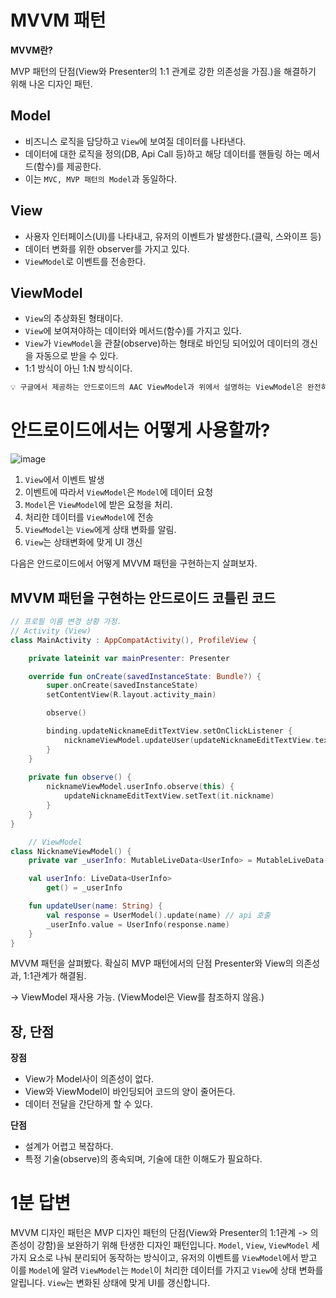 # MVVM 패턴

**MVVM란?**

MVP 패턴의 단점(View와 Presenter의 1:1 관계로 강한 의존성을 가짐.)을 해결하기 위해 나온 디자인 패턴.

## Model
- 비즈니스 로직을 담당하고 `View`에 보여질 데이터를 나타낸다.
- 데이터에 대한 로직을 정의(DB, Api Call 등)하고 해당 데이터를 핸들링 하는 메서드(함수)를 제공한다.
- 이는 `MVC, MVP 패턴의 Model`과 동일하다.

## View
- 사용자 인터페이스(UI)를 나타내고, 유저의 이벤트가 발생한다.(클릭, 스와이프 등)
- 데이터 변화를 위한 observer를 가지고 있다.
- `ViewModel`로 이벤트를 전송한다.

## ViewModel
- `View`의 추상화된 형태이다. 
- `View`에 보여져야하는 데이터와 메서드(함수)를 가지고 있다.
- `View`가 `ViewModel`을 관찰(observe)하는 형태로 바인딩 되어있어 데이터의 갱신을 자동으로 받을 수 있다.
- 1:1 방식이 아닌 1:N 방식이다.
```kotlin
💡 구글에서 제공하는 안드로이드의 AAC ViewModel과 위에서 설명하는 ViewModel은 완전히 다르다.
```

# 안드로이드에서는 어떻게 사용할까?

![image](https://user-images.githubusercontent.com/70135188/236458355-13d09660-f0e8-4217-8101-7c6b3dd3274b.png)

1. `View`에서 이벤트 발생
2. 이벤트에 따라서 `ViewModel`은 `Model`에 데이터 요청
3. `Model`은 `ViewModel`에 받은 요청을 처리.
4. 처리한 데이터를 `ViewModel`에 전송
5. `ViewModel`는 `View`에게 상태 변화를 알림.
6. `View`는 상태변화에 맞게 UI 갱신


다음은 안드로이드에서 어떻게 MVVM 패턴을 구현하는지 살펴보자.
## MVVM 패턴을 구현하는 안드로이드 코틀린 코드
```kotlin
// 프로필 이름 변경 상황 가정.
// Activity (View)
class MainActivity : AppCompatActivity(), ProfileView {

    private lateinit var mainPresenter: Presenter

    override fun onCreate(savedInstanceState: Bundle?) {
        super.onCreate(savedInstanceState)
        setContentView(R.layout.activity_main)

        observe()

        binding.updateNicknameEditTextView.setOnClickListener {
            nicknameViewModel.updateUser(updateNicknameEditTextView.text.toString())
        }
    }
    
    private fun observe() {
        nicknameViewModel.userInfo.observe(this) {
            updateNicknameEditTextView.setText(it.nickname)
        }
    }
}
```

```kotlin
    // ViewModel
class NicknameViewModel() {
    private var _userInfo: MutableLiveData<UserInfo> = MutableLiveData(UserInfo(""))

    val userInfo: LiveData<UserInfo>
        get() = _userInfo

    fun updateUser(name: String) {
        val response = UserModel().update(name) // api 호출
        _userInfo.value = UserInfo(response.name) 
    }
}
```


MVVM 패턴을 살펴봤다. 확실히 MVP 패턴에서의 단점 Presenter와 View의 의존성과, 1:1관계가 해결됨.

-> ViewModel 재사용 가능. (ViewModel은 View를 참조하지 않음.)

## 장, 단점

**장점**
- View가 Model사이 의존성이 없다.
- View와 ViewModel이 바인딩되어 코드의 양이 줄어든다.
- 데이터 전달을 간단하게 할 수 있다.


**단점**
- 설계가 어렵고 복잡하다.
- 특정 기술(observe)의 종속되며, 기술에 대한 이해도가 필요하다.




# 1분 답변
MVVM 디자인 패턴은 MVP 디자인 패턴의 단점(View와 Presenter의 1:1관계 -> 의존성이 강함)을 보완하기 위해 탄생한 디자인 패턴입니다. `Model`, `View`, `ViewModel` 세 가지 요소로 나눠 분리되어 동작하는 방식이고, 유저의 이벤트를 `ViewModel`에서 받고
이를 `Model`에 알려 `ViewModel`는 `Model`이 처리한 데이터를 가지고 `View`에 상태 변화를 알립니다. `View`는 변화된 상태에 맞게 UI를 갱신합니다.



